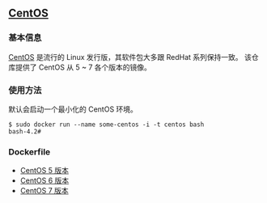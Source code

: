 ## [CentOS](https://registry.hub.docker.com/_/centos/)

### 基本信息
[CentOS](https://en.wikipedia.org/wiki/CentOS) 是流行的 Linux 发行版，其软件包大多跟 RedHat 系列保持一致。
该仓库提供了 CentOS 从 5 ~ 7 各个版本的镜像。

### 使用方法
默认会启动一个最小化的 CentOS 环境。
```
$ sudo docker run --name some-centos -i -t centos bash
bash-4.2#
```

### Dockerfile
* [CentOS 5 版本](https://github.com/CentOS/sig-cloud-instance-images/blob/2e5a9c4e8b7191b393822e4b9e98820db5638a77/docker/Dockerfile)
* [CentOS 6 版本](https://github.com/CentOS/sig-cloud-instance-images/blob/8717e33ea5432ecb33d7ecefe8452a973715d037/docker/Dockerfile)
* [CentOS 7 版本](https://github.com/CentOS/sig-cloud-instance-images/blob/af7a1b9f8f30744360a10fe44c53a1591bef26f9/docker/Dockerfile)
